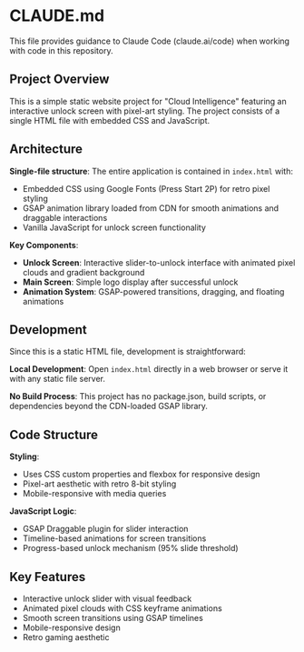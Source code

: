 # CLAUDE.md

This file provides guidance to Claude Code (claude.ai/code) when working with code in this repository.

## Project Overview

This is a simple static website project for "Cloud Intelligence" featuring an interactive unlock screen with pixel-art styling. The project consists of a single HTML file with embedded CSS and JavaScript.

## Architecture

**Single-file structure**: The entire application is contained in `index.html` with:
- Embedded CSS using Google Fonts (Press Start 2P) for retro pixel styling
- GSAP animation library loaded from CDN for smooth animations and draggable interactions
- Vanilla JavaScript for unlock screen functionality

**Key Components**:
- **Unlock Screen**: Interactive slider-to-unlock interface with animated pixel clouds and gradient background
- **Main Screen**: Simple logo display after successful unlock
- **Animation System**: GSAP-powered transitions, dragging, and floating animations

## Development

Since this is a static HTML file, development is straightforward:

**Local Development**: Open `index.html` directly in a web browser or serve it with any static file server.

**No Build Process**: This project has no package.json, build scripts, or dependencies beyond the CDN-loaded GSAP library.

## Code Structure

**Styling**: 
- Uses CSS custom properties and flexbox for responsive design
- Pixel-art aesthetic with retro 8-bit styling
- Mobile-responsive with media queries

**JavaScript Logic**:
- GSAP Draggable plugin for slider interaction
- Timeline-based animations for screen transitions
- Progress-based unlock mechanism (95% slide threshold)

## Key Features

- Interactive unlock slider with visual feedback
- Animated pixel clouds with CSS keyframe animations
- Smooth screen transitions using GSAP timelines
- Mobile-responsive design
- Retro gaming aesthetic